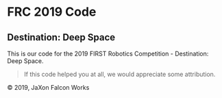 # FRC 2019 Code
## Destination: Deep Space

This is our code for the 2019 FIRST Robotics Competition - Destination: Deep Space.

> If this code helped you at all, we would appreciate some attribution.

&copy; 2019, JaXon Falcon Works

